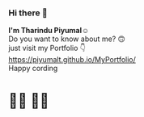 ### Hi there 👋

**I'm Tharindu Piyumal☺️** <br>
Do you want to know about me? 🙃  <br>
just visit my Portfolio 👇 <br>
     https://piyumalt.github.io/MyPortfolio/
<br>
Happy cording 
<h1> 👨‍💻 👩‍💻</h1>

